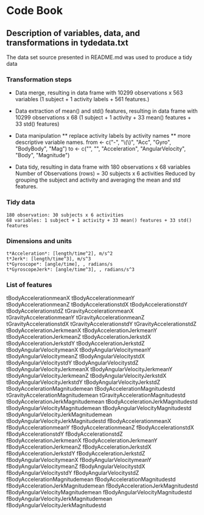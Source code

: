 # Code Book
## Description of variables, data, and transformations in tydedata.txt

The data set source presented in README.md was used to produce a tidy data

### Transformation steps

* Data merge, resulting in data frame with 10299 observations x 563 variables (1 subject + 1 activity labels + 561 features.)

* Data extraction of mean() and std() features, resulting in data frame with 10299 observations x 68 (1 subject + 1 activity + 33 mean() features + 33 std() features)

* Data manipulation 
	** replace activity labels by activity names
	** more descriptive variable names.
		from <- c("-", "\\(\\)", "Acc", "Gyro", "BodyBody", "Mag")
		to <- c("", "", "Acceleration", "AngularVelocity", "Body", "Magnitude")

* Data tidy, resulting in data frame with 180 observations x 68 variables
	Number of Observations (rows) = 30 subjects x 6 activities
	Reduced by grouping the subject and activity and averaging the mean and std features.

### Tidy data

	180 observation: 30 subjects x 6 activities
	68 variables: 1 subject + 1 activity + 33 mean() features + 33 std() features

### Dimensions and units

	t*Acceleration*: [length/time^2], m/s^2
	t*Jerk*: [length/time^3], m/s^3
	t*Gyroscope*: [angle/time], , radians/s
	t*GyroscopeJerk*: [angle/time^3], , radians/s^3
	
### List of features

tBodyAccelerationmeanX
tBodyAccelerationmeanY
tBodyAccelerationmeanZ
tBodyAccelerationstdX
tBodyAccelerationstdY
tBodyAccelerationstdZ
tGravityAccelerationmeanX
tGravityAccelerationmeanY
tGravityAccelerationmeanZ
tGravityAccelerationstdX
tGravityAccelerationstdY
tGravityAccelerationstdZ
tBodyAccelerationJerkmeanX
tBodyAccelerationJerkmeanY
tBodyAccelerationJerkmeanZ
tBodyAccelerationJerkstdX
tBodyAccelerationJerkstdY
tBodyAccelerationJerkstdZ
tBodyAngularVelocitymeanX
tBodyAngularVelocitymeanY
tBodyAngularVelocitymeanZ
tBodyAngularVelocitystdX
tBodyAngularVelocitystdY
tBodyAngularVelocitystdZ
tBodyAngularVelocityJerkmeanX
tBodyAngularVelocityJerkmeanY
tBodyAngularVelocityJerkmeanZ
tBodyAngularVelocityJerkstdX
tBodyAngularVelocityJerkstdY
tBodyAngularVelocityJerkstdZ
tBodyAccelerationMagnitudemean
tBodyAccelerationMagnitudestd
tGravityAccelerationMagnitudemean
tGravityAccelerationMagnitudestd
tBodyAccelerationJerkMagnitudemean
tBodyAccelerationJerkMagnitudestd
tBodyAngularVelocityMagnitudemean
tBodyAngularVelocityMagnitudestd
tBodyAngularVelocityJerkMagnitudemean
tBodyAngularVelocityJerkMagnitudestd
fBodyAccelerationmeanX
fBodyAccelerationmeanY
fBodyAccelerationmeanZ
fBodyAccelerationstdX
fBodyAccelerationstdY
fBodyAccelerationstdZ
fBodyAccelerationJerkmeanX
fBodyAccelerationJerkmeanY
fBodyAccelerationJerkmeanZ
fBodyAccelerationJerkstdX
fBodyAccelerationJerkstdY
fBodyAccelerationJerkstdZ
fBodyAngularVelocitymeanX
fBodyAngularVelocitymeanY
fBodyAngularVelocitymeanZ
fBodyAngularVelocitystdX
fBodyAngularVelocitystdY
fBodyAngularVelocitystdZ
fBodyAccelerationMagnitudemean
fBodyAccelerationMagnitudestd
fBodyAccelerationJerkMagnitudemean
fBodyAccelerationJerkMagnitudestd
fBodyAngularVelocityMagnitudemean
fBodyAngularVelocityMagnitudestd
fBodyAngularVelocityJerkMagnitudemean
fBodyAngularVelocityJerkMagnitudestd
